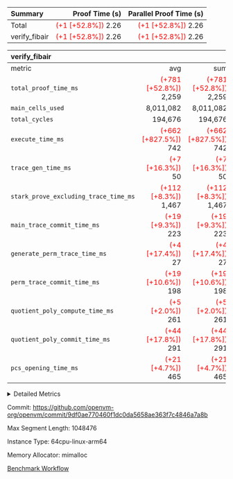 | Summary | Proof Time (s) | Parallel Proof Time (s) |
|:---|---:|---:|
| Total | <span style='color: red'>(+1 [+52.8%])</span> 2.26 | <span style='color: red'>(+1 [+52.8%])</span> 2.26 |
| verify_fibair | <span style='color: red'>(+1 [+52.8%])</span> 2.26 | <span style='color: red'>(+1 [+52.8%])</span> 2.26 |


| verify_fibair |||||
|:---|---:|---:|---:|---:|
|metric|avg|sum|max|min|
| `total_proof_time_ms ` | <span style='color: red'>(+781 [+52.8%])</span> 2,259 | <span style='color: red'>(+781 [+52.8%])</span> 2,259 | <span style='color: red'>(+781 [+52.8%])</span> 2,259 | <span style='color: red'>(+781 [+52.8%])</span> 2,259 |
| `main_cells_used     ` |  8,011,082 |  8,011,082 |  8,011,082 |  8,011,082 |
| `total_cycles        ` |  194,676 |  194,676 |  194,676 |  194,676 |
| `execute_time_ms     ` | <span style='color: red'>(+662 [+827.5%])</span> 742 | <span style='color: red'>(+662 [+827.5%])</span> 742 | <span style='color: red'>(+662 [+827.5%])</span> 742 | <span style='color: red'>(+662 [+827.5%])</span> 742 |
| `trace_gen_time_ms   ` | <span style='color: red'>(+7 [+16.3%])</span> 50 | <span style='color: red'>(+7 [+16.3%])</span> 50 | <span style='color: red'>(+7 [+16.3%])</span> 50 | <span style='color: red'>(+7 [+16.3%])</span> 50 |
| `stark_prove_excluding_trace_time_ms` | <span style='color: red'>(+112 [+8.3%])</span> 1,467 | <span style='color: red'>(+112 [+8.3%])</span> 1,467 | <span style='color: red'>(+112 [+8.3%])</span> 1,467 | <span style='color: red'>(+112 [+8.3%])</span> 1,467 |
| `main_trace_commit_time_ms` | <span style='color: red'>(+19 [+9.3%])</span> 223 | <span style='color: red'>(+19 [+9.3%])</span> 223 | <span style='color: red'>(+19 [+9.3%])</span> 223 | <span style='color: red'>(+19 [+9.3%])</span> 223 |
| `generate_perm_trace_time_ms` | <span style='color: red'>(+4 [+17.4%])</span> 27 | <span style='color: red'>(+4 [+17.4%])</span> 27 | <span style='color: red'>(+4 [+17.4%])</span> 27 | <span style='color: red'>(+4 [+17.4%])</span> 27 |
| `perm_trace_commit_time_ms` | <span style='color: red'>(+19 [+10.6%])</span> 198 | <span style='color: red'>(+19 [+10.6%])</span> 198 | <span style='color: red'>(+19 [+10.6%])</span> 198 | <span style='color: red'>(+19 [+10.6%])</span> 198 |
| `quotient_poly_compute_time_ms` | <span style='color: red'>(+5 [+2.0%])</span> 261 | <span style='color: red'>(+5 [+2.0%])</span> 261 | <span style='color: red'>(+5 [+2.0%])</span> 261 | <span style='color: red'>(+5 [+2.0%])</span> 261 |
| `quotient_poly_commit_time_ms` | <span style='color: red'>(+44 [+17.8%])</span> 291 | <span style='color: red'>(+44 [+17.8%])</span> 291 | <span style='color: red'>(+44 [+17.8%])</span> 291 | <span style='color: red'>(+44 [+17.8%])</span> 291 |
| `pcs_opening_time_ms ` | <span style='color: red'>(+21 [+4.7%])</span> 465 | <span style='color: red'>(+21 [+4.7%])</span> 465 | <span style='color: red'>(+21 [+4.7%])</span> 465 | <span style='color: red'>(+21 [+4.7%])</span> 465 |



<details>
<summary>Detailed Metrics</summary>

|  | verify_program_compile_ms | total_cells | stark_prove_excluding_trace_time_ms | quotient_poly_compute_time_ms | quotient_poly_commit_time_ms | perm_trace_commit_time_ms | pcs_opening_time_ms | main_trace_commit_time_ms |
| --- | --- | --- | --- | --- | --- | --- | --- |
|  | 4 | 32 | 10 | 0 | 1 | 0 | 3 | 5 | 

| air_name | rows | quotient_deg | main_cols | interactions | constraints | cells |
| --- | --- | --- | --- | --- | --- | --- |
| AccessAdapterAir<2> |  | 4 |  | 5 | 12 |  | 
| AccessAdapterAir<4> |  | 4 |  | 5 | 12 |  | 
| AccessAdapterAir<8> |  | 4 |  | 5 | 12 |  | 
| FibonacciAir | 16 | 1 | 2 |  | 5 | 32 | 
| FriReducedOpeningAir |  | 4 |  | 35 | 59 |  | 
| NativePoseidon2Air<BabyBearParameters>, 1> |  | 4 |  | 31 | 302 |  | 
| PhantomAir |  | 4 |  | 3 | 4 |  | 
| ProgramAir |  | 1 |  | 1 | 4 |  | 
| VariableRangeCheckerAir |  | 1 |  | 1 | 4 |  | 
| VmAirWrapper<BranchNativeAdapterAir, BranchEqualCoreAir<1> |  | 2 |  | 11 | 23 |  | 
| VmAirWrapper<JalNativeAdapterAir, JalCoreAir> |  | 4 |  | 7 | 6 |  | 
| VmAirWrapper<NativeAdapterAir<2, 0>, PublicValuesCoreAir> |  | 4 |  | 11 | 22 |  | 
| VmAirWrapper<NativeAdapterAir<2, 1>, FieldArithmeticCoreAir> |  | 4 |  | 15 | 23 |  | 
| VmAirWrapper<NativeLoadStoreAdapterAir<1>, NativeLoadStoreCoreAir<1> |  | 4 |  | 19 | 31 |  | 
| VmAirWrapper<NativeVectorizedAdapterAir<4>, FieldExtensionCoreAir> |  | 4 |  | 15 | 23 |  | 
| VmConnectorAir |  | 4 |  | 3 | 8 |  | 
| VolatileBoundaryAir |  | 4 |  | 4 | 16 |  | 

| group | trace_gen_time_ms | total_proof_time_ms | total_cycles | total_cells | stark_prove_excluding_trace_time_ms | quotient_poly_compute_time_ms | quotient_poly_commit_time_ms | perm_trace_commit_time_ms | pcs_opening_time_ms | main_trace_commit_time_ms | main_cells_used | generate_perm_trace_time_ms | execute_time_ms |
| --- | --- | --- | --- | --- | --- | --- | --- | --- | --- | --- | --- | --- | --- |
| verify_fibair | 50 | 2,259 | 194,676 | 23,304,216 | 1,467 | 261 | 291 | 198 | 465 | 223 | 8,011,082 | 27 | 742 | 

| group | air_name | rows | prep_cols | perm_cols | main_cols | cells |
| --- | --- | --- | --- | --- | --- | --- |
| verify_fibair | AccessAdapterAir<2> | 32,768 |  | 16 | 11 | 884,736 | 
| verify_fibair | AccessAdapterAir<4> | 16,384 |  | 16 | 13 | 475,136 | 
| verify_fibair | AccessAdapterAir<8> | 4,096 |  | 16 | 17 | 135,168 | 
| verify_fibair | FriReducedOpeningAir | 512 |  | 76 | 64 | 71,680 | 
| verify_fibair | NativePoseidon2Air<BabyBearParameters>, 1> | 2,048 |  | 36 | 348 | 786,432 | 
| verify_fibair | PhantomAir | 2,048 |  | 8 | 6 | 28,672 | 
| verify_fibair | ProgramAir | 8,192 |  | 8 | 10 | 147,456 | 
| verify_fibair | VariableRangeCheckerAir | 262,144 | 2 | 8 | 1 | 2,359,296 | 
| verify_fibair | VmAirWrapper<BranchNativeAdapterAir, BranchEqualCoreAir<1> | 32,768 |  | 28 | 23 | 1,671,168 | 
| verify_fibair | VmAirWrapper<JalNativeAdapterAir, JalCoreAir> | 8,192 |  | 12 | 10 | 180,224 | 
| verify_fibair | VmAirWrapper<NativeAdapterAir<2, 1>, FieldArithmeticCoreAir> | 131,072 |  | 20 | 30 | 6,553,600 | 
| verify_fibair | VmAirWrapper<NativeLoadStoreAdapterAir<1>, NativeLoadStoreCoreAir<1> | 131,072 |  | 24 | 41 | 8,519,680 | 
| verify_fibair | VmAirWrapper<NativeVectorizedAdapterAir<4>, FieldExtensionCoreAir> | 4,096 |  | 20 | 40 | 245,760 | 
| verify_fibair | VmConnectorAir | 2 | 1 | 8 | 4 | 24 | 
| verify_fibair | VolatileBoundaryAir | 65,536 |  | 8 | 11 | 1,245,184 | 

| group | air_name | cycle_tracker_span | dsl_ir | opcode | cells_used |
| --- | --- | --- | --- | --- | --- |
| verify_fibair | <BranchNativeAdapterAir,BranchEqualCoreAir<1>> |  | AssertEqE | BNE | 3,956 | 
| verify_fibair | <BranchNativeAdapterAir,BranchEqualCoreAir<1>> |  | AssertEqEI | BNE | 92 | 
| verify_fibair | <BranchNativeAdapterAir,BranchEqualCoreAir<1>> |  | AssertEqF | BNE | 78,016 | 
| verify_fibair | <BranchNativeAdapterAir,BranchEqualCoreAir<1>> |  | AssertEqV | BNE | 4,071 | 
| verify_fibair | <BranchNativeAdapterAir,BranchEqualCoreAir<1>> |  | AssertEqVI | BNE | 460 | 
| verify_fibair | <BranchNativeAdapterAir,BranchEqualCoreAir<1>> |  | For | BNE | 486,864 | 
| verify_fibair | <BranchNativeAdapterAir,BranchEqualCoreAir<1>> |  | IfEq | BNE | 7,383 | 
| verify_fibair | <BranchNativeAdapterAir,BranchEqualCoreAir<1>> |  | IfEqI | BNE | 88,389 | 
| verify_fibair | <BranchNativeAdapterAir,BranchEqualCoreAir<1>> |  | IfNe | BEQ | 26,749 | 
| verify_fibair | <BranchNativeAdapterAir,BranchEqualCoreAir<1>> |  | IfNeI | BEQ | 5,865 | 
| verify_fibair | <JalNativeAdapterAir,JalCoreAir> |  |  | JAL | 10 | 
| verify_fibair | <JalNativeAdapterAir,JalCoreAir> |  | For | JAL | 41,010 | 
| verify_fibair | <JalNativeAdapterAir,JalCoreAir> |  | IfEqI | JAL | 9,880 | 
| verify_fibair | <JalNativeAdapterAir,JalCoreAir> |  | IfNe | JAL | 20 | 
| verify_fibair | <NativeAdapterAir<2, 1>,FieldArithmeticCoreAir> |  | AddEI | ADD | 77,520 | 
| verify_fibair | <NativeAdapterAir<2, 1>,FieldArithmeticCoreAir> |  | AddF | ADD | 39,990 | 
| verify_fibair | <NativeAdapterAir<2, 1>,FieldArithmeticCoreAir> |  | AddFI | ADD | 19,440 | 
| verify_fibair | <NativeAdapterAir<2, 1>,FieldArithmeticCoreAir> |  | AddV | ADD | 28,170 | 
| verify_fibair | <NativeAdapterAir<2, 1>,FieldArithmeticCoreAir> |  | AddVI | ADD | 479,190 | 
| verify_fibair | <NativeAdapterAir<2, 1>,FieldArithmeticCoreAir> |  | Alloc | ADD | 180,810 | 
| verify_fibair | <NativeAdapterAir<2, 1>,FieldArithmeticCoreAir> |  | Alloc | MUL | 121,920 | 
| verify_fibair | <NativeAdapterAir<2, 1>,FieldArithmeticCoreAir> |  | DivFIN | DIV | 90 | 
| verify_fibair | <NativeAdapterAir<2, 1>,FieldArithmeticCoreAir> |  | For | ADD | 512,010 | 
| verify_fibair | <NativeAdapterAir<2, 1>,FieldArithmeticCoreAir> |  | LoadHeapPtr | ADD | 30 | 
| verify_fibair | <NativeAdapterAir<2, 1>,FieldArithmeticCoreAir> |  | MulEF | MUL | 20,400 | 
| verify_fibair | <NativeAdapterAir<2, 1>,FieldArithmeticCoreAir> |  | MulF | MUL | 72,870 | 
| verify_fibair | <NativeAdapterAir<2, 1>,FieldArithmeticCoreAir> |  | MulFI | MUL | 40,020 | 
| verify_fibair | <NativeAdapterAir<2, 1>,FieldArithmeticCoreAir> |  | MulVI | MUL | 40,440 | 
| verify_fibair | <NativeAdapterAir<2, 1>,FieldArithmeticCoreAir> |  | StoreHeapPtr | ADD | 30 | 
| verify_fibair | <NativeAdapterAir<2, 1>,FieldArithmeticCoreAir> |  | StoreHintWord | ADD | 310,650 | 
| verify_fibair | <NativeAdapterAir<2, 1>,FieldArithmeticCoreAir> |  | SubEF | SUB | 3,930 | 
| verify_fibair | <NativeAdapterAir<2, 1>,FieldArithmeticCoreAir> |  | SubEI | ADD | 240 | 
| verify_fibair | <NativeAdapterAir<2, 1>,FieldArithmeticCoreAir> |  | SubFI | SUB | 39,990 | 
| verify_fibair | <NativeAdapterAir<2, 1>,FieldArithmeticCoreAir> |  | SubV | SUB | 42,870 | 
| verify_fibair | <NativeAdapterAir<2, 1>,FieldArithmeticCoreAir> |  | SubVI | SUB | 7,170 | 
| verify_fibair | <NativeAdapterAir<2, 1>,FieldArithmeticCoreAir> |  | SubVIN | SUB | 5,040 | 
| verify_fibair | <NativeAdapterAir<2, 1>,FieldArithmeticCoreAir> |  | UnsafeCastVF | ADD | 30 | 
| verify_fibair | <NativeLoadStoreAdapterAir<1>,NativeLoadStoreCoreAir<1>> |  |  | STOREW | 41 | 
| verify_fibair | <NativeLoadStoreAdapterAir<1>,NativeLoadStoreCoreAir<1>> |  | AddEFFI | LOADW | 2,870 | 
| verify_fibair | <NativeLoadStoreAdapterAir<1>,NativeLoadStoreCoreAir<1>> |  | AddEFFI | STOREW | 8,610 | 
| verify_fibair | <NativeLoadStoreAdapterAir<1>,NativeLoadStoreCoreAir<1>> |  | Alloc | LOADW | 247,107 | 
| verify_fibair | <NativeLoadStoreAdapterAir<1>,NativeLoadStoreCoreAir<1>> |  | DivEIN | STOREW | 164 | 
| verify_fibair | <NativeLoadStoreAdapterAir<1>,NativeLoadStoreCoreAir<1>> |  | For | LOADW | 12,054 | 
| verify_fibair | <NativeLoadStoreAdapterAir<1>,NativeLoadStoreCoreAir<1>> |  | For | STOREW | 156,087 | 
| verify_fibair | <NativeLoadStoreAdapterAir<1>,NativeLoadStoreCoreAir<1>> |  | ImmE | STOREW | 34,768 | 
| verify_fibair | <NativeLoadStoreAdapterAir<1>,NativeLoadStoreCoreAir<1>> |  | ImmF | STOREW | 177,735 | 
| verify_fibair | <NativeLoadStoreAdapterAir<1>,NativeLoadStoreCoreAir<1>> |  | ImmV | STOREW | 169,289 | 
| verify_fibair | <NativeLoadStoreAdapterAir<1>,NativeLoadStoreCoreAir<1>> |  | LoadE | LOADW | 84,132 | 
| verify_fibair | <NativeLoadStoreAdapterAir<1>,NativeLoadStoreCoreAir<1>> |  | LoadE | LOADW2 | 185,976 | 
| verify_fibair | <NativeLoadStoreAdapterAir<1>,NativeLoadStoreCoreAir<1>> |  | LoadF | LOADW | 284,089 | 
| verify_fibair | <NativeLoadStoreAdapterAir<1>,NativeLoadStoreCoreAir<1>> |  | LoadF | LOADW2 | 39,852 | 
| verify_fibair | <NativeLoadStoreAdapterAir<1>,NativeLoadStoreCoreAir<1>> |  | LoadV | LOADW | 109,511 | 
| verify_fibair | <NativeLoadStoreAdapterAir<1>,NativeLoadStoreCoreAir<1>> |  | LoadV | LOADW2 | 354,281 | 
| verify_fibair | <NativeLoadStoreAdapterAir<1>,NativeLoadStoreCoreAir<1>> |  | MulEI | STOREW | 5,412 | 
| verify_fibair | <NativeLoadStoreAdapterAir<1>,NativeLoadStoreCoreAir<1>> |  | StoreE | STOREW | 551,696 | 
| verify_fibair | <NativeLoadStoreAdapterAir<1>,NativeLoadStoreCoreAir<1>> |  | StoreE | STOREW2 | 83,312 | 
| verify_fibair | <NativeLoadStoreAdapterAir<1>,NativeLoadStoreCoreAir<1>> |  | StoreF | STOREW | 113,652 | 
| verify_fibair | <NativeLoadStoreAdapterAir<1>,NativeLoadStoreCoreAir<1>> |  | StoreF | STOREW2 | 68,839 | 
| verify_fibair | <NativeLoadStoreAdapterAir<1>,NativeLoadStoreCoreAir<1>> |  | StoreHintWord | SHINTW | 559,691 | 
| verify_fibair | <NativeLoadStoreAdapterAir<1>,NativeLoadStoreCoreAir<1>> |  | StoreV | STOREW | 23,206 | 
| verify_fibair | <NativeLoadStoreAdapterAir<1>,NativeLoadStoreCoreAir<1>> |  | StoreV | STOREW2 | 208,731 | 
| verify_fibair | <NativeLoadStoreAdapterAir<1>,NativeLoadStoreCoreAir<1>> |  | SubEF | LOADW | 16,113 | 
| verify_fibair | <NativeVectorizedAdapterAir<4>,FieldExtensionCoreAir> |  | AddE | FE4ADD | 19,680 | 
| verify_fibair | <NativeVectorizedAdapterAir<4>,FieldExtensionCoreAir> |  | DivE | BBE4DIV | 11,840 | 
| verify_fibair | <NativeVectorizedAdapterAir<4>,FieldExtensionCoreAir> |  | DivEIN | BBE4DIV | 40 | 
| verify_fibair | <NativeVectorizedAdapterAir<4>,FieldExtensionCoreAir> |  | MulE | BBE4MUL | 34,320 | 
| verify_fibair | <NativeVectorizedAdapterAir<4>,FieldExtensionCoreAir> |  | MulEI | BBE4MUL | 1,320 | 
| verify_fibair | <NativeVectorizedAdapterAir<4>,FieldExtensionCoreAir> |  | SubE | FE4SUB | 20,240 | 
| verify_fibair | AccessAdapter<2> |  | AddE | FE4ADD | 10,824 | 
| verify_fibair | AccessAdapter<2> |  | AddEFFI | LOADW | 132 | 
| verify_fibair | AccessAdapter<2> |  | AddEFFI | STOREW | 132 | 
| verify_fibair | AccessAdapter<2> |  | AddEI | ADD | 12,760 | 
| verify_fibair | AccessAdapter<2> |  | Alloc | MUL | 33 | 
| verify_fibair | AccessAdapter<2> |  | AssertEqE | BNE | 946 | 
| verify_fibair | AccessAdapter<2> |  | DivE | BBE4DIV | 3,784 | 
| verify_fibair | AccessAdapter<2> |  | DivEIN | BBE4DIV | 22 | 
| verify_fibair | AccessAdapter<2> |  | DivEIN | STOREW | 11 | 
| verify_fibair | AccessAdapter<2> |  | FriReducedOpening | FRI_REDUCED_OPENING | 2,024 | 
| verify_fibair | AccessAdapter<2> |  | ImmE | STOREW | 946 | 
| verify_fibair | AccessAdapter<2> |  | LoadE | LOADW | 7,656 | 
| verify_fibair | AccessAdapter<2> |  | LoadE | LOADW2 | 12,936 | 
| verify_fibair | AccessAdapter<2> |  | LoadF | LOADW | 11,088 | 
| verify_fibair | AccessAdapter<2> |  | LoadF | LOADW2 | 396 | 
| verify_fibair | AccessAdapter<2> |  | MulE | BBE4MUL | 13,816 | 
| verify_fibair | AccessAdapter<2> |  | MulEF | MUL | 3,718 | 
| verify_fibair | AccessAdapter<2> |  | MulEI | BBE4MUL | 1,892 | 
| verify_fibair | AccessAdapter<2> |  | MulEI | STOREW | 682 | 
| verify_fibair | AccessAdapter<2> |  | Poseidon2CompressBabyBear | COMP_POS2 | 48,048 | 
| verify_fibair | AccessAdapter<2> |  | Poseidon2PermuteBabyBear | PERM_POS2 | 22,770 | 
| verify_fibair | AccessAdapter<2> |  | StoreE | STOREW | 3,696 | 
| verify_fibair | AccessAdapter<2> |  | StoreE | STOREW2 | 3,696 | 
| verify_fibair | AccessAdapter<2> |  | StoreF | STOREW2 | 132 | 
| verify_fibair | AccessAdapter<2> |  | SubE | FE4SUB | 18,656 | 
| verify_fibair | AccessAdapter<2> |  | SubEF | LOADW | 946 | 
| verify_fibair | AccessAdapter<2> |  | SubEF | SUB | 946 | 
| verify_fibair | AccessAdapter<2> |  | SubEI | ADD | 44 | 
| verify_fibair | AccessAdapter<4> |  | AddE | FE4ADD | 6,396 | 
| verify_fibair | AccessAdapter<4> |  | AddEFFI | LOADW | 156 | 
| verify_fibair | AccessAdapter<4> |  | AddEI | ADD | 7,540 | 
| verify_fibair | AccessAdapter<4> |  | Alloc | MUL | 39 | 
| verify_fibair | AccessAdapter<4> |  | AssertEqE | BNE | 559 | 
| verify_fibair | AccessAdapter<4> |  | DivE | BBE4DIV | 2,236 | 
| verify_fibair | AccessAdapter<4> |  | DivEIN | BBE4DIV | 13 | 
| verify_fibair | AccessAdapter<4> |  | FriReducedOpening | FRI_REDUCED_OPENING | 1,196 | 
| verify_fibair | AccessAdapter<4> |  | ImmE | STOREW | 559 | 
| verify_fibair | AccessAdapter<4> |  | LoadE | LOADW | 4,524 | 
| verify_fibair | AccessAdapter<4> |  | LoadE | LOADW2 | 7,644 | 
| verify_fibair | AccessAdapter<4> |  | LoadF | LOADW | 6,552 | 
| verify_fibair | AccessAdapter<4> |  | LoadF | LOADW2 | 234 | 
| verify_fibair | AccessAdapter<4> |  | MulE | BBE4MUL | 8,164 | 
| verify_fibair | AccessAdapter<4> |  | MulEF | MUL | 2,197 | 
| verify_fibair | AccessAdapter<4> |  | MulEI | BBE4MUL | 1,118 | 
| verify_fibair | AccessAdapter<4> |  | MulEI | STOREW | 390 | 
| verify_fibair | AccessAdapter<4> |  | Poseidon2CompressBabyBear | COMP_POS2 | 28,392 | 
| verify_fibair | AccessAdapter<4> |  | Poseidon2PermuteBabyBear | PERM_POS2 | 13,455 | 
| verify_fibair | AccessAdapter<4> |  | StoreE | STOREW | 2,184 | 
| verify_fibair | AccessAdapter<4> |  | StoreE | STOREW2 | 2,184 | 
| verify_fibair | AccessAdapter<4> |  | StoreF | STOREW2 | 78 | 
| verify_fibair | AccessAdapter<4> |  | SubE | FE4SUB | 11,024 | 
| verify_fibair | AccessAdapter<4> |  | SubEF | SUB | 1,118 | 
| verify_fibair | AccessAdapter<4> |  | SubEI | ADD | 26 | 
| verify_fibair | AccessAdapter<8> |  | LoadF | LOADW | 4,284 | 
| verify_fibair | AccessAdapter<8> |  | LoadF | LOADW2 | 204 | 
| verify_fibair | AccessAdapter<8> |  | Poseidon2CompressBabyBear | COMP_POS2 | 18,564 | 
| verify_fibair | AccessAdapter<8> |  | Poseidon2PermuteBabyBear | PERM_POS2 | 8,806 | 
| verify_fibair | AccessAdapter<8> |  | StoreF | STOREW2 | 17 | 
| verify_fibair | Arc<BabyBearParameters>, 1> |  | Poseidon2CompressBabyBear | COMP_POS2 | 380,016 | 
| verify_fibair | Arc<BabyBearParameters>, 1> |  | Poseidon2PermuteBabyBear | PERM_POS2 | 92,220 | 
| verify_fibair | Boundary |  |  | JAL | 11 | 
| verify_fibair | Boundary |  |  | STOREW | 11 | 
| verify_fibair | Boundary |  | AddE | FE4ADD | 748 | 
| verify_fibair | Boundary |  | AddEFFI | LOADW | 176 | 
| verify_fibair | Boundary |  | AddEFFI | STOREW | 528 | 
| verify_fibair | Boundary |  | AddEI | ADD | 484 | 
| verify_fibair | Boundary |  | AddFI | ADD | 231 | 
| verify_fibair | Boundary |  | AddV | ADD | 33 | 
| verify_fibair | Boundary |  | AddVI | ADD | 1,023 | 
| verify_fibair | Boundary |  | Alloc | LOADW | 649 | 
| verify_fibair | Boundary |  | DivE | BBE4DIV | 44 | 
| verify_fibair | Boundary |  | For | LOADW | 22 | 
| verify_fibair | Boundary |  | For | STOREW | 451 | 
| verify_fibair | Boundary |  | ImmE | STOREW | 44 | 
| verify_fibair | Boundary |  | ImmF | STOREW | 1,782 | 
| verify_fibair | Boundary |  | ImmV | STOREW | 682 | 
| verify_fibair | Boundary |  | LoadE | LOADW | 220 | 
| verify_fibair | Boundary |  | LoadF | LOADW | 979 | 
| verify_fibair | Boundary |  | LoadF | LOADW2 | 231 | 
| verify_fibair | Boundary |  | LoadHeapPtr | ADD | 11 | 
| verify_fibair | Boundary |  | LoadV | LOADW | 374 | 
| verify_fibair | Boundary |  | LoadV | LOADW2 | 946 | 
| verify_fibair | Boundary |  | MulE | BBE4MUL | 528 | 
| verify_fibair | Boundary |  | MulEF | MUL | 44 | 
| verify_fibair | Boundary |  | MulEI | BBE4MUL | 924 | 
| verify_fibair | Boundary |  | MulEI | STOREW | 33 | 
| verify_fibair | Boundary |  | MulF | MUL | 649 | 
| verify_fibair | Boundary |  | MulFI | MUL | 660 | 
| verify_fibair | Boundary |  | MulVI | MUL | 33 | 
| verify_fibair | Boundary |  | StoreE | STOREW | 148,016 | 
| verify_fibair | Boundary |  | StoreE | STOREW2 | 7,568 | 
| verify_fibair | Boundary |  | StoreF | STOREW | 30,492 | 
| verify_fibair | Boundary |  | StoreF | STOREW2 | 15,070 | 
| verify_fibair | Boundary |  | StoreHintWord | SHINTW | 150,161 | 
| verify_fibair | Boundary |  | StoreV | STOREW | 6,226 | 
| verify_fibair | Boundary |  | StoreV | STOREW2 | 44,286 | 
| verify_fibair | Boundary |  | SubE | FE4SUB | 220 | 
| verify_fibair | Boundary |  | SubEF | LOADW | 99 | 
| verify_fibair | Boundary |  | SubEF | SUB | 33 | 
| verify_fibair | Boundary |  | SubFI | SUB | 649 | 
| verify_fibair | Boundary |  | SubV | SUB | 44 | 
| verify_fibair | Boundary |  | SubVI | SUB | 99 | 
| verify_fibair | FriReducedOpeningAir |  | FriReducedOpening | FRI_REDUCED_OPENING | 21,504 | 
| verify_fibair | PhantomAir |  | HintBitsF | PHANTOM | 258 | 
| verify_fibair | PhantomAir |  | HintInputVec | PHANTOM | 11,778 | 

| group | air_name | dsl_ir | opcode | cells_used |
| --- | --- | --- | --- | --- |
| verify_fibair | <BranchNativeAdapterAir,BranchEqualCoreAir<1>> | AssertEqE | BNE | 3,956 | 
| verify_fibair | <BranchNativeAdapterAir,BranchEqualCoreAir<1>> | AssertEqEI | BNE | 92 | 
| verify_fibair | <BranchNativeAdapterAir,BranchEqualCoreAir<1>> | AssertEqF | BNE | 78,016 | 
| verify_fibair | <BranchNativeAdapterAir,BranchEqualCoreAir<1>> | AssertEqV | BNE | 4,071 | 
| verify_fibair | <BranchNativeAdapterAir,BranchEqualCoreAir<1>> | AssertEqVI | BNE | 460 | 
| verify_fibair | <BranchNativeAdapterAir,BranchEqualCoreAir<1>> | For | BNE | 486,864 | 
| verify_fibair | <BranchNativeAdapterAir,BranchEqualCoreAir<1>> | IfEq | BNE | 7,383 | 
| verify_fibair | <BranchNativeAdapterAir,BranchEqualCoreAir<1>> | IfEqI | BNE | 88,389 | 
| verify_fibair | <BranchNativeAdapterAir,BranchEqualCoreAir<1>> | IfNe | BEQ | 26,749 | 
| verify_fibair | <BranchNativeAdapterAir,BranchEqualCoreAir<1>> | IfNeI | BEQ | 5,865 | 
| verify_fibair | <JalNativeAdapterAir,JalCoreAir> |  | JAL | 10 | 
| verify_fibair | <JalNativeAdapterAir,JalCoreAir> | For | JAL | 41,010 | 
| verify_fibair | <JalNativeAdapterAir,JalCoreAir> | IfEqI | JAL | 9,880 | 
| verify_fibair | <JalNativeAdapterAir,JalCoreAir> | IfNe | JAL | 20 | 
| verify_fibair | <NativeAdapterAir<2, 1>,FieldArithmeticCoreAir> | AddEI | ADD | 77,520 | 
| verify_fibair | <NativeAdapterAir<2, 1>,FieldArithmeticCoreAir> | AddF | ADD | 39,990 | 
| verify_fibair | <NativeAdapterAir<2, 1>,FieldArithmeticCoreAir> | AddFI | ADD | 19,440 | 
| verify_fibair | <NativeAdapterAir<2, 1>,FieldArithmeticCoreAir> | AddV | ADD | 28,170 | 
| verify_fibair | <NativeAdapterAir<2, 1>,FieldArithmeticCoreAir> | AddVI | ADD | 479,190 | 
| verify_fibair | <NativeAdapterAir<2, 1>,FieldArithmeticCoreAir> | Alloc | ADD | 180,810 | 
| verify_fibair | <NativeAdapterAir<2, 1>,FieldArithmeticCoreAir> | Alloc | MUL | 121,920 | 
| verify_fibair | <NativeAdapterAir<2, 1>,FieldArithmeticCoreAir> | DivFIN | DIV | 90 | 
| verify_fibair | <NativeAdapterAir<2, 1>,FieldArithmeticCoreAir> | For | ADD | 512,010 | 
| verify_fibair | <NativeAdapterAir<2, 1>,FieldArithmeticCoreAir> | LoadHeapPtr | ADD | 30 | 
| verify_fibair | <NativeAdapterAir<2, 1>,FieldArithmeticCoreAir> | MulEF | MUL | 20,400 | 
| verify_fibair | <NativeAdapterAir<2, 1>,FieldArithmeticCoreAir> | MulF | MUL | 72,870 | 
| verify_fibair | <NativeAdapterAir<2, 1>,FieldArithmeticCoreAir> | MulFI | MUL | 40,020 | 
| verify_fibair | <NativeAdapterAir<2, 1>,FieldArithmeticCoreAir> | MulVI | MUL | 40,440 | 
| verify_fibair | <NativeAdapterAir<2, 1>,FieldArithmeticCoreAir> | StoreHeapPtr | ADD | 30 | 
| verify_fibair | <NativeAdapterAir<2, 1>,FieldArithmeticCoreAir> | StoreHintWord | ADD | 310,650 | 
| verify_fibair | <NativeAdapterAir<2, 1>,FieldArithmeticCoreAir> | SubEF | SUB | 3,930 | 
| verify_fibair | <NativeAdapterAir<2, 1>,FieldArithmeticCoreAir> | SubEI | ADD | 240 | 
| verify_fibair | <NativeAdapterAir<2, 1>,FieldArithmeticCoreAir> | SubFI | SUB | 39,990 | 
| verify_fibair | <NativeAdapterAir<2, 1>,FieldArithmeticCoreAir> | SubV | SUB | 42,870 | 
| verify_fibair | <NativeAdapterAir<2, 1>,FieldArithmeticCoreAir> | SubVI | SUB | 7,170 | 
| verify_fibair | <NativeAdapterAir<2, 1>,FieldArithmeticCoreAir> | SubVIN | SUB | 5,040 | 
| verify_fibair | <NativeAdapterAir<2, 1>,FieldArithmeticCoreAir> | UnsafeCastVF | ADD | 30 | 
| verify_fibair | <NativeLoadStoreAdapterAir<1>,NativeLoadStoreCoreAir<1>> |  | STOREW | 41 | 
| verify_fibair | <NativeLoadStoreAdapterAir<1>,NativeLoadStoreCoreAir<1>> | AddEFFI | LOADW | 2,870 | 
| verify_fibair | <NativeLoadStoreAdapterAir<1>,NativeLoadStoreCoreAir<1>> | AddEFFI | STOREW | 8,610 | 
| verify_fibair | <NativeLoadStoreAdapterAir<1>,NativeLoadStoreCoreAir<1>> | Alloc | LOADW | 247,107 | 
| verify_fibair | <NativeLoadStoreAdapterAir<1>,NativeLoadStoreCoreAir<1>> | DivEIN | STOREW | 164 | 
| verify_fibair | <NativeLoadStoreAdapterAir<1>,NativeLoadStoreCoreAir<1>> | For | LOADW | 12,054 | 
| verify_fibair | <NativeLoadStoreAdapterAir<1>,NativeLoadStoreCoreAir<1>> | For | STOREW | 156,087 | 
| verify_fibair | <NativeLoadStoreAdapterAir<1>,NativeLoadStoreCoreAir<1>> | ImmE | STOREW | 34,768 | 
| verify_fibair | <NativeLoadStoreAdapterAir<1>,NativeLoadStoreCoreAir<1>> | ImmF | STOREW | 177,735 | 
| verify_fibair | <NativeLoadStoreAdapterAir<1>,NativeLoadStoreCoreAir<1>> | ImmV | STOREW | 169,289 | 
| verify_fibair | <NativeLoadStoreAdapterAir<1>,NativeLoadStoreCoreAir<1>> | LoadE | LOADW | 84,132 | 
| verify_fibair | <NativeLoadStoreAdapterAir<1>,NativeLoadStoreCoreAir<1>> | LoadE | LOADW2 | 185,976 | 
| verify_fibair | <NativeLoadStoreAdapterAir<1>,NativeLoadStoreCoreAir<1>> | LoadF | LOADW | 284,089 | 
| verify_fibair | <NativeLoadStoreAdapterAir<1>,NativeLoadStoreCoreAir<1>> | LoadF | LOADW2 | 39,852 | 
| verify_fibair | <NativeLoadStoreAdapterAir<1>,NativeLoadStoreCoreAir<1>> | LoadV | LOADW | 109,511 | 
| verify_fibair | <NativeLoadStoreAdapterAir<1>,NativeLoadStoreCoreAir<1>> | LoadV | LOADW2 | 354,281 | 
| verify_fibair | <NativeLoadStoreAdapterAir<1>,NativeLoadStoreCoreAir<1>> | MulEI | STOREW | 5,412 | 
| verify_fibair | <NativeLoadStoreAdapterAir<1>,NativeLoadStoreCoreAir<1>> | StoreE | STOREW | 551,696 | 
| verify_fibair | <NativeLoadStoreAdapterAir<1>,NativeLoadStoreCoreAir<1>> | StoreE | STOREW2 | 83,312 | 
| verify_fibair | <NativeLoadStoreAdapterAir<1>,NativeLoadStoreCoreAir<1>> | StoreF | STOREW | 113,652 | 
| verify_fibair | <NativeLoadStoreAdapterAir<1>,NativeLoadStoreCoreAir<1>> | StoreF | STOREW2 | 68,839 | 
| verify_fibair | <NativeLoadStoreAdapterAir<1>,NativeLoadStoreCoreAir<1>> | StoreHintWord | SHINTW | 559,691 | 
| verify_fibair | <NativeLoadStoreAdapterAir<1>,NativeLoadStoreCoreAir<1>> | StoreV | STOREW | 23,206 | 
| verify_fibair | <NativeLoadStoreAdapterAir<1>,NativeLoadStoreCoreAir<1>> | StoreV | STOREW2 | 208,731 | 
| verify_fibair | <NativeLoadStoreAdapterAir<1>,NativeLoadStoreCoreAir<1>> | SubEF | LOADW | 16,113 | 
| verify_fibair | <NativeVectorizedAdapterAir<4>,FieldExtensionCoreAir> | AddE | FE4ADD | 19,680 | 
| verify_fibair | <NativeVectorizedAdapterAir<4>,FieldExtensionCoreAir> | DivE | BBE4DIV | 11,840 | 
| verify_fibair | <NativeVectorizedAdapterAir<4>,FieldExtensionCoreAir> | DivEIN | BBE4DIV | 40 | 
| verify_fibair | <NativeVectorizedAdapterAir<4>,FieldExtensionCoreAir> | MulE | BBE4MUL | 34,320 | 
| verify_fibair | <NativeVectorizedAdapterAir<4>,FieldExtensionCoreAir> | MulEI | BBE4MUL | 1,320 | 
| verify_fibair | <NativeVectorizedAdapterAir<4>,FieldExtensionCoreAir> | SubE | FE4SUB | 20,240 | 
| verify_fibair | AccessAdapter<2> | AddE | FE4ADD | 10,824 | 
| verify_fibair | AccessAdapter<2> | AddEFFI | LOADW | 132 | 
| verify_fibair | AccessAdapter<2> | AddEFFI | STOREW | 132 | 
| verify_fibair | AccessAdapter<2> | AddEI | ADD | 12,760 | 
| verify_fibair | AccessAdapter<2> | Alloc | MUL | 33 | 
| verify_fibair | AccessAdapter<2> | AssertEqE | BNE | 946 | 
| verify_fibair | AccessAdapter<2> | DivE | BBE4DIV | 3,784 | 
| verify_fibair | AccessAdapter<2> | DivEIN | BBE4DIV | 22 | 
| verify_fibair | AccessAdapter<2> | DivEIN | STOREW | 11 | 
| verify_fibair | AccessAdapter<2> | FriReducedOpening | FRI_REDUCED_OPENING | 2,024 | 
| verify_fibair | AccessAdapter<2> | ImmE | STOREW | 946 | 
| verify_fibair | AccessAdapter<2> | LoadE | LOADW | 7,656 | 
| verify_fibair | AccessAdapter<2> | LoadE | LOADW2 | 12,936 | 
| verify_fibair | AccessAdapter<2> | LoadF | LOADW | 11,088 | 
| verify_fibair | AccessAdapter<2> | LoadF | LOADW2 | 396 | 
| verify_fibair | AccessAdapter<2> | MulE | BBE4MUL | 13,816 | 
| verify_fibair | AccessAdapter<2> | MulEF | MUL | 3,718 | 
| verify_fibair | AccessAdapter<2> | MulEI | BBE4MUL | 1,892 | 
| verify_fibair | AccessAdapter<2> | MulEI | STOREW | 682 | 
| verify_fibair | AccessAdapter<2> | Poseidon2CompressBabyBear | COMP_POS2 | 48,048 | 
| verify_fibair | AccessAdapter<2> | Poseidon2PermuteBabyBear | PERM_POS2 | 22,770 | 
| verify_fibair | AccessAdapter<2> | StoreE | STOREW | 3,696 | 
| verify_fibair | AccessAdapter<2> | StoreE | STOREW2 | 3,696 | 
| verify_fibair | AccessAdapter<2> | StoreF | STOREW2 | 132 | 
| verify_fibair | AccessAdapter<2> | SubE | FE4SUB | 18,656 | 
| verify_fibair | AccessAdapter<2> | SubEF | LOADW | 946 | 
| verify_fibair | AccessAdapter<2> | SubEF | SUB | 946 | 
| verify_fibair | AccessAdapter<2> | SubEI | ADD | 44 | 
| verify_fibair | AccessAdapter<4> | AddE | FE4ADD | 6,396 | 
| verify_fibair | AccessAdapter<4> | AddEFFI | LOADW | 156 | 
| verify_fibair | AccessAdapter<4> | AddEI | ADD | 7,540 | 
| verify_fibair | AccessAdapter<4> | Alloc | MUL | 39 | 
| verify_fibair | AccessAdapter<4> | AssertEqE | BNE | 559 | 
| verify_fibair | AccessAdapter<4> | DivE | BBE4DIV | 2,236 | 
| verify_fibair | AccessAdapter<4> | DivEIN | BBE4DIV | 13 | 
| verify_fibair | AccessAdapter<4> | FriReducedOpening | FRI_REDUCED_OPENING | 1,196 | 
| verify_fibair | AccessAdapter<4> | ImmE | STOREW | 559 | 
| verify_fibair | AccessAdapter<4> | LoadE | LOADW | 4,524 | 
| verify_fibair | AccessAdapter<4> | LoadE | LOADW2 | 7,644 | 
| verify_fibair | AccessAdapter<4> | LoadF | LOADW | 6,552 | 
| verify_fibair | AccessAdapter<4> | LoadF | LOADW2 | 234 | 
| verify_fibair | AccessAdapter<4> | MulE | BBE4MUL | 8,164 | 
| verify_fibair | AccessAdapter<4> | MulEF | MUL | 2,197 | 
| verify_fibair | AccessAdapter<4> | MulEI | BBE4MUL | 1,118 | 
| verify_fibair | AccessAdapter<4> | MulEI | STOREW | 390 | 
| verify_fibair | AccessAdapter<4> | Poseidon2CompressBabyBear | COMP_POS2 | 28,392 | 
| verify_fibair | AccessAdapter<4> | Poseidon2PermuteBabyBear | PERM_POS2 | 13,455 | 
| verify_fibair | AccessAdapter<4> | StoreE | STOREW | 2,184 | 
| verify_fibair | AccessAdapter<4> | StoreE | STOREW2 | 2,184 | 
| verify_fibair | AccessAdapter<4> | StoreF | STOREW2 | 78 | 
| verify_fibair | AccessAdapter<4> | SubE | FE4SUB | 11,024 | 
| verify_fibair | AccessAdapter<4> | SubEF | SUB | 1,118 | 
| verify_fibair | AccessAdapter<4> | SubEI | ADD | 26 | 
| verify_fibair | AccessAdapter<8> | LoadF | LOADW | 4,284 | 
| verify_fibair | AccessAdapter<8> | LoadF | LOADW2 | 204 | 
| verify_fibair | AccessAdapter<8> | Poseidon2CompressBabyBear | COMP_POS2 | 18,564 | 
| verify_fibair | AccessAdapter<8> | Poseidon2PermuteBabyBear | PERM_POS2 | 8,806 | 
| verify_fibair | AccessAdapter<8> | StoreF | STOREW2 | 17 | 
| verify_fibair | Arc<BabyBearParameters>, 1> | Poseidon2CompressBabyBear | COMP_POS2 | 380,016 | 
| verify_fibair | Arc<BabyBearParameters>, 1> | Poseidon2PermuteBabyBear | PERM_POS2 | 92,220 | 
| verify_fibair | Boundary |  | JAL | 11 | 
| verify_fibair | Boundary |  | STOREW | 11 | 
| verify_fibair | Boundary | AddE | FE4ADD | 748 | 
| verify_fibair | Boundary | AddEFFI | LOADW | 176 | 
| verify_fibair | Boundary | AddEFFI | STOREW | 528 | 
| verify_fibair | Boundary | AddEI | ADD | 484 | 
| verify_fibair | Boundary | AddFI | ADD | 231 | 
| verify_fibair | Boundary | AddV | ADD | 33 | 
| verify_fibair | Boundary | AddVI | ADD | 1,023 | 
| verify_fibair | Boundary | Alloc | LOADW | 649 | 
| verify_fibair | Boundary | DivE | BBE4DIV | 44 | 
| verify_fibair | Boundary | For | LOADW | 22 | 
| verify_fibair | Boundary | For | STOREW | 451 | 
| verify_fibair | Boundary | ImmE | STOREW | 44 | 
| verify_fibair | Boundary | ImmF | STOREW | 1,782 | 
| verify_fibair | Boundary | ImmV | STOREW | 682 | 
| verify_fibair | Boundary | LoadE | LOADW | 220 | 
| verify_fibair | Boundary | LoadF | LOADW | 979 | 
| verify_fibair | Boundary | LoadF | LOADW2 | 231 | 
| verify_fibair | Boundary | LoadHeapPtr | ADD | 11 | 
| verify_fibair | Boundary | LoadV | LOADW | 374 | 
| verify_fibair | Boundary | LoadV | LOADW2 | 946 | 
| verify_fibair | Boundary | MulE | BBE4MUL | 528 | 
| verify_fibair | Boundary | MulEF | MUL | 44 | 
| verify_fibair | Boundary | MulEI | BBE4MUL | 924 | 
| verify_fibair | Boundary | MulEI | STOREW | 33 | 
| verify_fibair | Boundary | MulF | MUL | 649 | 
| verify_fibair | Boundary | MulFI | MUL | 660 | 
| verify_fibair | Boundary | MulVI | MUL | 33 | 
| verify_fibair | Boundary | StoreE | STOREW | 148,016 | 
| verify_fibair | Boundary | StoreE | STOREW2 | 7,568 | 
| verify_fibair | Boundary | StoreF | STOREW | 30,492 | 
| verify_fibair | Boundary | StoreF | STOREW2 | 15,070 | 
| verify_fibair | Boundary | StoreHintWord | SHINTW | 150,161 | 
| verify_fibair | Boundary | StoreV | STOREW | 6,226 | 
| verify_fibair | Boundary | StoreV | STOREW2 | 44,286 | 
| verify_fibair | Boundary | SubE | FE4SUB | 220 | 
| verify_fibair | Boundary | SubEF | LOADW | 99 | 
| verify_fibair | Boundary | SubEF | SUB | 33 | 
| verify_fibair | Boundary | SubFI | SUB | 649 | 
| verify_fibair | Boundary | SubV | SUB | 44 | 
| verify_fibair | Boundary | SubVI | SUB | 99 | 
| verify_fibair | FriReducedOpeningAir | FriReducedOpening | FRI_REDUCED_OPENING | 21,504 | 
| verify_fibair | PhantomAir | HintBitsF | PHANTOM | 258 | 
| verify_fibair | PhantomAir | HintInputVec | PHANTOM | 11,778 | 

| group | chip_name | rows_used |
| --- | --- | --- |
| verify_fibair | <BranchNativeAdapterAir,BranchEqualCoreAir<1>> | 30,515 | 
| verify_fibair | <JalNativeAdapterAir,JalCoreAir> | 5,092 | 
| verify_fibair | <NativeAdapterAir<2, 1>,FieldArithmeticCoreAir> | 68,095 | 
| verify_fibair | <NativeLoadStoreAdapterAir<1>,NativeLoadStoreCoreAir<1>> | 85,299 | 
| verify_fibair | <NativeVectorizedAdapterAir<4>,FieldExtensionCoreAir> | 2,186 | 
| verify_fibair | AccessAdapter<2> | 22,152 | 
| verify_fibair | AccessAdapter<4> | 11,076 | 
| verify_fibair | AccessAdapter<8> | 3,220 | 
| verify_fibair | Arc<BabyBearParameters>, 1> | 1,357 | 
| verify_fibair | Boundary | 37,775 | 
| verify_fibair | FriReducedOpeningAir | 336 | 
| verify_fibair | PhantomAir | 2,006 | 
| verify_fibair | ProgramChip | 4,915 | 
| verify_fibair | VariableRangeCheckerAir | 262,144 | 
| verify_fibair | VmConnectorAir | 2 | 

| group | cycle_tracker_span | dsl_ir | opcode | frequency |
| --- | --- | --- | --- | --- |
| verify_fibair |  |  | JAL | 1 | 
| verify_fibair |  |  | STOREW | 2 | 
| verify_fibair |  | AddE | FE4ADD | 492 | 
| verify_fibair |  | AddEFFI | LOADW | 70 | 
| verify_fibair |  | AddEFFI | STOREW | 210 | 
| verify_fibair |  | AddEI | ADD | 2,584 | 
| verify_fibair |  | AddF | ADD | 1,333 | 
| verify_fibair |  | AddFI | ADD | 648 | 
| verify_fibair |  | AddV | ADD | 939 | 
| verify_fibair |  | AddVI | ADD | 15,973 | 
| verify_fibair |  | Alloc | ADD | 6,027 | 
| verify_fibair |  | Alloc | LOADW | 6,027 | 
| verify_fibair |  | Alloc | MUL | 4,064 | 
| verify_fibair |  | AssertEqE | BNE | 172 | 
| verify_fibair |  | AssertEqEI | BNE | 4 | 
| verify_fibair |  | AssertEqF | BNE | 3,392 | 
| verify_fibair |  | AssertEqV | BNE | 177 | 
| verify_fibair |  | AssertEqVI | BNE | 20 | 
| verify_fibair |  | DivE | BBE4DIV | 296 | 
| verify_fibair |  | DivEIN | BBE4DIV | 1 | 
| verify_fibair |  | DivEIN | STOREW | 4 | 
| verify_fibair |  | DivFIN | DIV | 3 | 
| verify_fibair |  | For | ADD | 17,067 | 
| verify_fibair |  | For | BNE | 21,168 | 
| verify_fibair |  | For | JAL | 4,101 | 
| verify_fibair |  | For | LOADW | 294 | 
| verify_fibair |  | For | STOREW | 3,807 | 
| verify_fibair |  | FriReducedOpening | FRI_REDUCED_OPENING | 126 | 
| verify_fibair |  | HintBitsF | PHANTOM | 43 | 
| verify_fibair |  | HintInputVec | PHANTOM | 1,963 | 
| verify_fibair |  | IfEq | BNE | 321 | 
| verify_fibair |  | IfEqI | BNE | 3,843 | 
| verify_fibair |  | IfEqI | JAL | 988 | 
| verify_fibair |  | IfNe | BEQ | 1,163 | 
| verify_fibair |  | IfNe | JAL | 2 | 
| verify_fibair |  | IfNeI | BEQ | 255 | 
| verify_fibair |  | ImmE | STOREW | 848 | 
| verify_fibair |  | ImmF | STOREW | 4,335 | 
| verify_fibair |  | ImmV | STOREW | 4,129 | 
| verify_fibair |  | LoadE | LOADW | 2,052 | 
| verify_fibair |  | LoadE | LOADW2 | 4,536 | 
| verify_fibair |  | LoadF | LOADW | 6,929 | 
| verify_fibair |  | LoadF | LOADW2 | 972 | 
| verify_fibair |  | LoadHeapPtr | ADD | 1 | 
| verify_fibair |  | LoadV | LOADW | 2,671 | 
| verify_fibair |  | LoadV | LOADW2 | 8,641 | 
| verify_fibair |  | MulE | BBE4MUL | 858 | 
| verify_fibair |  | MulEF | MUL | 680 | 
| verify_fibair |  | MulEI | BBE4MUL | 33 | 
| verify_fibair |  | MulEI | STOREW | 132 | 
| verify_fibair |  | MulF | MUL | 2,429 | 
| verify_fibair |  | MulFI | MUL | 1,334 | 
| verify_fibair |  | MulVI | MUL | 1,348 | 
| verify_fibair |  | Poseidon2CompressBabyBear | COMP_POS2 | 1,092 | 
| verify_fibair |  | Poseidon2PermuteBabyBear | PERM_POS2 | 265 | 
| verify_fibair |  | StoreE | STOREW | 13,456 | 
| verify_fibair |  | StoreE | STOREW2 | 2,032 | 
| verify_fibair |  | StoreF | STOREW | 2,772 | 
| verify_fibair |  | StoreF | STOREW2 | 1,679 | 
| verify_fibair |  | StoreHeapPtr | ADD | 1 | 
| verify_fibair |  | StoreHintWord | ADD | 10,355 | 
| verify_fibair |  | StoreHintWord | SHINTW | 13,651 | 
| verify_fibair |  | StoreV | STOREW | 566 | 
| verify_fibair |  | StoreV | STOREW2 | 5,091 | 
| verify_fibair |  | SubE | FE4SUB | 506 | 
| verify_fibair |  | SubEF | LOADW | 393 | 
| verify_fibair |  | SubEF | SUB | 131 | 
| verify_fibair |  | SubEI | ADD | 8 | 
| verify_fibair |  | SubFI | SUB | 1,333 | 
| verify_fibair |  | SubV | SUB | 1,429 | 
| verify_fibair |  | SubVI | SUB | 239 | 
| verify_fibair |  | SubVIN | SUB | 168 | 
| verify_fibair |  | UnsafeCastVF | ADD | 1 | 

| group | dsl_ir | opcode | frequency |
| --- | --- | --- | --- |
| verify_fibair |  | JAL | 1 | 
| verify_fibair |  | STOREW | 2 | 
| verify_fibair | AddE | FE4ADD | 492 | 
| verify_fibair | AddEFFI | LOADW | 70 | 
| verify_fibair | AddEFFI | STOREW | 210 | 
| verify_fibair | AddEI | ADD | 2,584 | 
| verify_fibair | AddF | ADD | 1,333 | 
| verify_fibair | AddFI | ADD | 648 | 
| verify_fibair | AddV | ADD | 939 | 
| verify_fibair | AddVI | ADD | 15,973 | 
| verify_fibair | Alloc | ADD | 6,027 | 
| verify_fibair | Alloc | LOADW | 6,027 | 
| verify_fibair | Alloc | MUL | 4,064 | 
| verify_fibair | AssertEqE | BNE | 172 | 
| verify_fibair | AssertEqEI | BNE | 4 | 
| verify_fibair | AssertEqF | BNE | 3,392 | 
| verify_fibair | AssertEqV | BNE | 177 | 
| verify_fibair | AssertEqVI | BNE | 20 | 
| verify_fibair | DivE | BBE4DIV | 296 | 
| verify_fibair | DivEIN | BBE4DIV | 1 | 
| verify_fibair | DivEIN | STOREW | 4 | 
| verify_fibair | DivFIN | DIV | 3 | 
| verify_fibair | For | ADD | 17,067 | 
| verify_fibair | For | BNE | 21,168 | 
| verify_fibair | For | JAL | 4,101 | 
| verify_fibair | For | LOADW | 294 | 
| verify_fibair | For | STOREW | 3,807 | 
| verify_fibair | FriReducedOpening | FRI_REDUCED_OPENING | 126 | 
| verify_fibair | HintBitsF | PHANTOM | 43 | 
| verify_fibair | HintInputVec | PHANTOM | 1,963 | 
| verify_fibair | IfEq | BNE | 321 | 
| verify_fibair | IfEqI | BNE | 3,843 | 
| verify_fibair | IfEqI | JAL | 988 | 
| verify_fibair | IfNe | BEQ | 1,163 | 
| verify_fibair | IfNe | JAL | 2 | 
| verify_fibair | IfNeI | BEQ | 255 | 
| verify_fibair | ImmE | STOREW | 848 | 
| verify_fibair | ImmF | STOREW | 4,335 | 
| verify_fibair | ImmV | STOREW | 4,129 | 
| verify_fibair | LoadE | LOADW | 2,052 | 
| verify_fibair | LoadE | LOADW2 | 4,536 | 
| verify_fibair | LoadF | LOADW | 6,929 | 
| verify_fibair | LoadF | LOADW2 | 972 | 
| verify_fibair | LoadHeapPtr | ADD | 1 | 
| verify_fibair | LoadV | LOADW | 2,671 | 
| verify_fibair | LoadV | LOADW2 | 8,641 | 
| verify_fibair | MulE | BBE4MUL | 858 | 
| verify_fibair | MulEF | MUL | 680 | 
| verify_fibair | MulEI | BBE4MUL | 33 | 
| verify_fibair | MulEI | STOREW | 132 | 
| verify_fibair | MulF | MUL | 2,429 | 
| verify_fibair | MulFI | MUL | 1,334 | 
| verify_fibair | MulVI | MUL | 1,348 | 
| verify_fibair | Poseidon2CompressBabyBear | COMP_POS2 | 1,092 | 
| verify_fibair | Poseidon2PermuteBabyBear | PERM_POS2 | 265 | 
| verify_fibair | StoreE | STOREW | 13,456 | 
| verify_fibair | StoreE | STOREW2 | 2,032 | 
| verify_fibair | StoreF | STOREW | 2,772 | 
| verify_fibair | StoreF | STOREW2 | 1,679 | 
| verify_fibair | StoreHeapPtr | ADD | 1 | 
| verify_fibair | StoreHintWord | ADD | 10,355 | 
| verify_fibair | StoreHintWord | SHINTW | 13,651 | 
| verify_fibair | StoreV | STOREW | 566 | 
| verify_fibair | StoreV | STOREW2 | 5,091 | 
| verify_fibair | SubE | FE4SUB | 506 | 
| verify_fibair | SubEF | LOADW | 393 | 
| verify_fibair | SubEF | SUB | 131 | 
| verify_fibair | SubEI | ADD | 8 | 
| verify_fibair | SubFI | SUB | 1,333 | 
| verify_fibair | SubV | SUB | 1,429 | 
| verify_fibair | SubVI | SUB | 239 | 
| verify_fibair | SubVIN | SUB | 168 | 
| verify_fibair | UnsafeCastVF | ADD | 1 | 

</details>


Commit: https://github.com/openvm-org/openvm/commit/9df0ae770460f1dc0da5658ae363f7c4846a7a8b

Max Segment Length: 1048476

Instance Type: 64cpu-linux-arm64

Memory Allocator: mimalloc

[Benchmark Workflow](https://github.com/openvm-org/openvm/actions/runs/12629699863)
